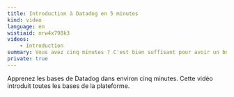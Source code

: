 ```yaml
---
title: Introduction à Datadog en 5 minutes
kind: video
language: en
wistiaid: nrw4x798k3
videos:
    - Introduction
summary: Vous avez cinq minutes ? C'est bien suffisant pour avoir un bon aperçu de ce que Datadog peut vous offrir.
private: true
---
```


Apprenez les bases de Datadog dans environ cinq minutes. Cette vidéo introduit toutes les bases de la plateforme.

